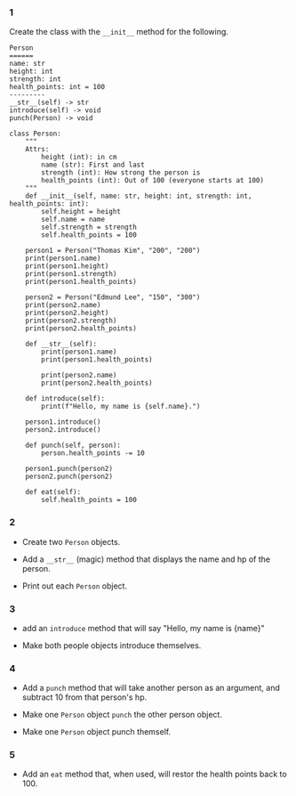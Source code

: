 ### 1
Create the class with the `__init__` method for the following.

```
Person
======
name: str
height: int
strength: int
health_points: int = 100
---------
__str__(self) -> str
introduce(self) -> void
punch(Person) -> void
```
```
class Person:
    """
    Attrs:
        height (int): in cm
        name (str): First and last
        strength (int): How strong the person is 
        health_points (int): Out of 100 (everyone starts at 100)
    """
    def __init__(self, name: str, height: int, strength: int, health_points: int):
        self.height = height
        self.name = name
        self.strength = strength
        self.health_points = 100
    
    person1 = Person("Thomas Kim", "200", "200")
    print(person1.name)
    print(person1.height)
    print(person1.strength)
    print(person1.health_points)
    
    person2 = Person("Edmund Lee", "150", "300")
    print(person2.name)
    print(person2.height)
    print(person2.strength)
    print(person2.health_points)
    
    def __str__(self):
        print(person1.name)
        print(person1.health_points)
        
        print(person2.name)
        print(person2.health_points)
        
    def introduce(self):
        print(f"Hello, my name is {self.name}.")
        
    person1.introduce()
    person2.introduce()
    
    def punch(self, person):
        person.health_points -= 10
    
    person1.punch(person2)
    person2.punch(person2)
    
    def eat(self):
        self.health_points = 100
```  
### 2
- Create two `Person` objects.

- Add a `__str__` (magic) method that displays the name and hp of the person.

- Print out each `Person` object.

### 3

- add an `introduce` method that will say "Hello, my name is {name}"

- Make both people objects introduce themselves.

### 4

- Add a `punch` method that will take another person as an argument, and subtract 10 from that person's hp.

- Make one `Person` object `punch` the other person object.

- Make one `Person` object punch themself.

### 5
- Add an `eat` method that, when used, will restor the health points back to 100.
